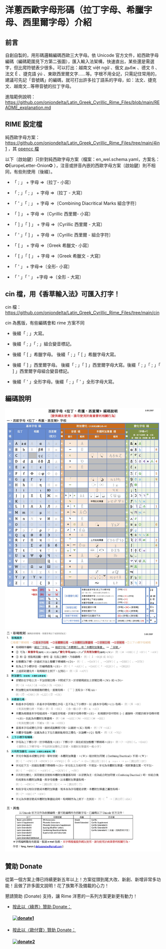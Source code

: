 # 洋蔥西歐字母形碼（拉丁字母、希臘字母、西里爾字母）介紹

## 前言

自創自製的，用形碼邏輯編碼西歐三大字母。依 Unicode 官方文件，給西歐字母編碼（編碼範圍見下方第二張圖），匯入輸入法架構，快速直出，某些還是需選字，但比爬符號表少很多。可以打出：越南文 việt ngữ 、俄文 дьбж 、德文 ß 、法文 É 、捷克語 ýú 、東歐西里爾文字……等。字根不用全記，只需記住常用的，建議可先記「音號碼」的編碼，就可打出許多拉丁語系的字母，如：法文、捷克文、越南文…等帶音號的拉丁字母。

進階範例說明：https://github.com/oniondelta/Latin_Greek_Cyrillic_Rime_Files/blob/main/README_explanation.md

## RIME 設定檔

純西歐字母方案：https://github.com/oniondelta/Latin_Greek_Cyrillic_Rime_Files/tree/main/4in1 ，其 [opencc 檔](https://github.com/oniondelta/Latin_Greek_Cyrillic_Rime_Files/tree/main/opencc) 

以下〔啟始鍵〕只針對純西歐字母方案（檔案：en_wel.schema.yaml，方案名：✪EuropeLetter-Onion✪ ），注音或拼音內嵌的西歐字母方案〔啟始鍵〕則不相同，有些則使用〔後綴〕。

- 「 ; 」 + 字母 ⇒〔拉丁- 小寫〕

- 「 ; 」「 ; 」 + 字母 ⇒〔拉丁 - 大寫〕

- 「 ' 」「 ; 」 + 字母 ⇒〔Combining Diacritical Marks 組合字符〕

- 「 \] 」 + 字母 ⇒〔Cyrillic 西里爾- 小寫〕

- 「 \] 」「 \] 」 + 字母 ⇒〔Cyrillic 西里爾 - 大寫〕

- 「 ' 」「 \] 」 + 字母 ⇒〔Cyrillic 西里爾 - 組合字符〕

- 「 \[ 」 + 字母 ⇒〔Greek 希臘文- 小寫〕

- 「 \[ 」「 \[ 」 + 字母 ⇒〔Greek 希臘文 - 大寫〕

- 「 ' 」 + 字母⇒〔全形- 小寫〕

- 「 ' 」「 ' 」 +字母 ⇒〔全形 - 大寫〕

## cin 檔，用《香草輸入法》可匯入打字！

cin 檔：https://github.com/oniondelta/Latin_Greek_Cyrillic_Rime_Files/tree/main/cin

cin 為舊版，有些編碼會和 rime 方案不同

- 後綴「 ; 」大寫。

- 後綴「 ; 」「 ; 」組合變音標記。

- 後綴「 \[ 」希臘字母。  後綴「 ; 」「 \[ 」希臘字母大寫。

- 後綴「 \] 」西里爾字母。  後綴「 ; 」「 \] 」西里爾字母大寫。後綴「 ; 」「 ; 」「 \] 」西里爾字母組合變音標記。

- 後綴「 ' 」全形字母。後綴「 ; 」「 ' 」全形字母大寫。

## 編碼說明

![介紹1](https://raw.githubusercontent.com/oniondelta/latin-greek-cyrillic-rime/master/latin-greek-cyrillic-2020_cht-1.jpg)
![介紹2](https://raw.githubusercontent.com/oniondelta/latin-greek-cyrillic-rime/master/latin-greek-cyrillic-2020_cht-2.jpg)

## 贊助 Donate

從第一個方案上傳已持續更新五年以上！方案從頭到尾大改、新創、新增非常多功能！且做了許多圖文說明！花了族繁不及備載的心力！

懇請贊助 (Donate) 支持，讓 Rime 洋蔥的一系列方案更新更有動力！

- [按此以〈綠界〉贊助 Donate：](https://p.ecpay.com.tw/D555162)

  #### [![donate1](https://payment.ecpay.com.tw/Upload/QRCode/202010/QRCode_170c287e-2db8-4b50-b87f-8d36500a3958.png)](https://p.ecpay.com.tw/D555162)

- [按此以〈歐付寶〉贊助 Donate：](https://qr.opay.tw/q1ql7)

  #### [![donate2](https://payment.opay.tw/Upload/Broadcaster/2294343/QRcode/QRCode_7AC0FA1CAD39F0B66CFD5513A2173D1A.png)](https://qr.opay.tw/q1ql7)
  
  
